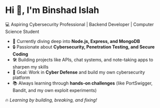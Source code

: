 # Hi 👋, I'm Binshad Islah  

💻 Aspiring Cybersecurity Professional | Backend Developer | Computer Science Student  

- 🌱 Currently diving deep into **Node.js, Express, and MongoDB**  
- 🔒 Passionate about **Cybersecurity, Penetration Testing, and Secure Coding**  
- 🛠️ Building projects like APIs, chat systems, and note-taking apps to sharpen my skills  
- 🎯 Goal: Work in **Cyber Defense** and build my own cybersecurity platform  
- 📚 Always learning through **hands-on challenges** (like PortSwigger, Bandit, and my own exploit experiments)

🔥 *Learning by building, breaking, and fixing!*  
